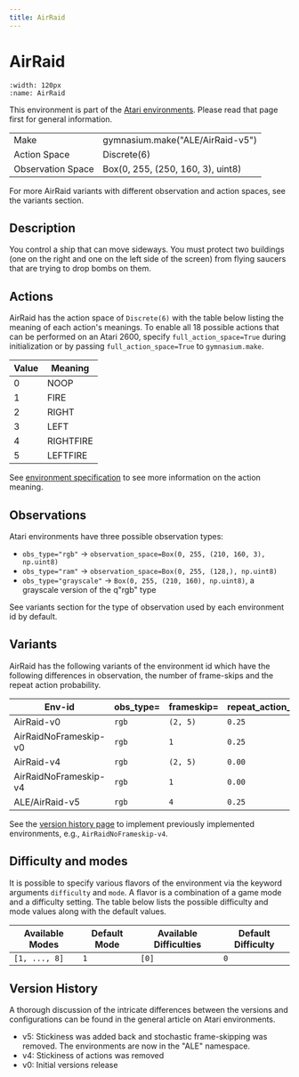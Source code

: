 ```yaml
---
title: AirRaid
---
```


# AirRaid

```{figure} ../_static/videos/environments/air_raid.gif
:width: 120px
:name: AirRaid
```

This environment is part of the <a href='..'>Atari environments</a>. Please read that page first for general information.

|                   |                                   |
|-------------------|-----------------------------------|
| Make              | gymnasium.make("ALE/AirRaid-v5")  |
| Action Space      | Discrete(6)                       |
| Observation Space | Box(0, 255, (250, 160, 3), uint8) |

For more AirRaid variants with different observation and action spaces, see the variants section.

## Description

You control a ship that can move sideways. You must protect two buildings (one on the right and one on the left side of the screen) from flying saucers that are trying to drop bombs on them.

## Actions

AirRaid has the action space of `Discrete(6)` with the table below listing the meaning of each action's meanings.
To enable all 18 possible actions that can be performed on an Atari 2600, specify `full_action_space=True` during
initialization or by passing `full_action_space=True` to `gymnasium.make`.

|   Value | Meaning   |
|---------|-----------|
|       0 | NOOP      |
|       1 | FIRE      |
|       2 | RIGHT     |
|       3 | LEFT      |
|       4 | RIGHTFIRE |
|       5 | LEFTFIRE  |

See [environment specification](../env-spec) to see more information on the action meaning.

## Observations

Atari environments have three possible observation types:

- `obs_type="rgb"` -> `observation_space=Box(0, 255, (210, 160, 3), np.uint8)`
- `obs_type="ram"` -> `observation_space=Box(0, 255, (128,), np.uint8)`
- `obs_type="grayscale"` -> `Box(0, 255, (210, 160), np.uint8)`, a grayscale version of the q"rgb" type

See variants section for the type of observation used by each environment id by default.

## Variants

AirRaid has the following variants of the environment id which have the following differences in observation,
the number of frame-skips and the repeat action probability.

| Env-id                | obs_type=   | frameskip=   | repeat_action_probability=   |
|-----------------------|-------------|--------------|------------------------------|
| AirRaid-v0            | `rgb`       | `(2, 5)`     | `0.25`                       |
| AirRaidNoFrameskip-v0 | `rgb`       | `1`          | `0.25`                       |
| AirRaid-v4            | `rgb`       | `(2, 5)`     | `0.00`                       |
| AirRaidNoFrameskip-v4 | `rgb`       | `1`          | `0.00`                       |
| ALE/AirRaid-v5        | `rgb`       | `4`          | `0.25`                       |

See the [version history page](https://ale.farama.org/environments/#version-history-and-naming-schemes) to implement previously implemented environments, e.g., `AirRaidNoFrameskip-v4`.

## Difficulty and modes

It is possible to specify various flavors of the environment via the keyword arguments `difficulty` and `mode`.
A flavor is a combination of a game mode and a difficulty setting. The table below lists the possible difficulty and mode values
along with the default values.

| Available Modes   | Default Mode   | Available Difficulties   | Default Difficulty   |
|-------------------|----------------|--------------------------|----------------------|
| `[1, ..., 8]`     | `1`            | `[0]`                    | `0`                  |

## Version History

A thorough discussion of the intricate differences between the versions and configurations can be found in the general article on Atari environments.

* v5: Stickiness was added back and stochastic frame-skipping was removed. The environments are now in the "ALE" namespace.
* v4: Stickiness of actions was removed
* v0: Initial versions release
